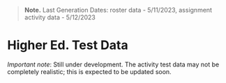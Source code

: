 > **Note.** Last Generation Dates: roster data - 5/11/2023, assignment activity data - 5/12/2023
> 

# Higher Ed. Test Data

<em>Important note</em>: Still under development. The activity test data may not be completely realistic; this is expected to be updated soon.
